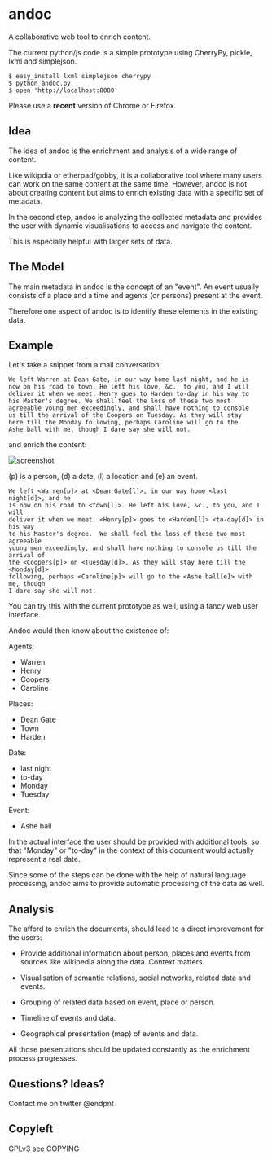 # andoc #

A collaborative web tool to enrich content.

The current python/js code is a simple prototype 
using CherryPy, pickle, lxml and simplejson.

    $ easy_install lxml simplejson cherrypy
    $ python andoc.py
    $ open 'http://localhost:8080'

Please use a **recent** version of Chrome or Firefox.

## Idea ##

The idea of andoc is the enrichment and analysis of a wide range of content.

Like wikipdia or etherpad/gobby, it is a collaborative tool where many users
can work on the same content at the same time. However, andoc is not about
creating content but aims to enrich existing data with a specific set of metadata.

In the second step, andoc is analyzing the collected metadata and provides
the user with dynamic visualisations to access and navigate the content.

This is especially helpful with larger sets of data.

## The Model ##

The main metadata in andoc is the concept of an "event". An event usually 
consists of a place and a time and agents (or persons) present at the
event.

Therefore one aspect of andoc is to identify these elements in the existing 
data.

## Example ##

Let's take a snippet from a mail conversation:

    We left Warren at Dean Gate, in our way home last night, and he is
    now on his road to town. He left his love, &c., to you, and I will
    deliver it when we meet. Henry goes to Harden to-day in his way to
    his Master's degree. We shall feel the loss of these two most
    agreeable young men exceedingly, and shall have nothing to console
    us till the arrival of the Coopers on Tuesday. As they will stay
    here till the Monday following, perhaps Caroline will go to the
    Ashe ball with me, though I dare say she will not.

and enrich the content:

<img src="/downloads/endpnt/andoc/tree/master/data/screenshot.png" alt="screenshot" title="enriched preview" align="center" />

(p) is a person, (d) a date, (l) a location and (e) an event.

    We left <Warren[p]> at <Dean Gate[l]>, in our way home <last night[d]>, and he
    is now on his road to <town[l]>. He left his love, &c., to you, and I will
    deliver it when we meet. <Henry[p]> goes to <Harden[l]> <to-day[d]> in his way
    to his Master's degree.  We shall feel the loss of these two most agreeable
    young men exceedingly, and shall have nothing to console us till the arrival of
    the <Coopers[p]> on <Tuesday[d]>. As they will stay here till the <Monday[d]>
    following, perhaps <Caroline[p]> will go to the <Ashe ball[e]> with me, though
    I dare say she will not.

You can try this with the current prototype as well, using a fancy web user interface.

Andoc would then know about the existence of:

Agents:

* Warren
* Henry
* Coopers
* Caroline

Places:

* Dean Gate
* Town
* Harden

Date:

* last night
* to-day
* Monday
* Tuesday

Event:

* Ashe ball

In the actual interface the user should be provided with additional tools,
so that "Monday" or "to-day" in the context of this document would actually
represent a real date.

Since some of the steps can be done with the help of natural language
processing, andoc aims to provide automatic processing of the data as well.

## Analysis ##

The afford to enrich the documents, should lead to a direct improvement 
for the users:

* Provide additional information about person, places and events
  from sources like wikipedia along the data. Context matters.

* Visualisation of semantic relations, social networks, related data
  and events.

* Grouping of related data based on event, place or person.

* Timeline of events and data.

* Geographical presentation (map) of events and data.

All those presentations should be updated constantly as the enrichment process
progresses.

## Questions? Ideas? ##

Contact me on twitter @endpnt


## Copyleft ##

GPLv3 see COPYING
